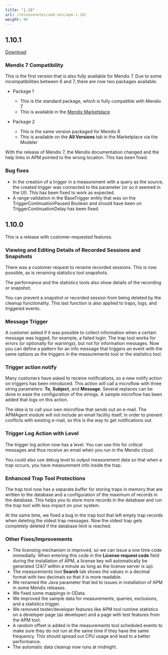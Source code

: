 ```yaml
---
title: "1.10"
url: /releasenotes/add-ons/apm-1.10/
weight: 96
---
```


## 1.10.1

[Download](https://marketplace.mendix.com/link/component/6127/Mendix/Mendix-Application-Performance-Monitor)

### Mendix 7 Compatibility

This is the first version that is also fully available for Mendix 7. Due to some incompatibilities between 6 and 7, there are now two packages available:

* Package 1
    * This is the standard package, which is fully compatible with Mendix 7
    * This is available in the [Mendix Marketplace](https://marketplace.mendix.com/link/component/6127/Mendix/Mendix-Application-Performance-Monitor)

* Package 2
    * This is the same version packaged for Mendix 6
    * This is available on the **All Versions** tab in the Marketplace via the Modeler

With the release of Mendix 7, the Mendix documentation changed and the help links in APM pointed to the wrong location. This has been fixed.

### Bug fixes

* In the creation of a trigger in a measurement with a query as the source, the created trigger was connected to the parameter (or so it seemed in the UI). This has been fixed to work as expected.
* A range validation in the BaseTrigger entity that was on the TriggerContinuationPaused Boolean and should have been on TriggerContinuationDelay has been fixed.

## 1.10.0

This is a release with customer-requested features.

### Viewing and Editing Details of Recorded Sessions and Snapshots

There was a customer request to rename recorded sessions. This is now possible, as is renaming statistics tool snapshots.

The performance and the statistics tools also show details of the recording or snapshot.

You can prevent a snapshot or recorded session from being deleted by the cleanup functionality. This last function is also applied to traps, logs, and triggered events.

### Message Trigger

A customer asked if it was possible to collect information when a certain message was logged, for example, a failed login. The trap tool works for errors (or optionally for warnings), but not for information messages. Now you can define a pattern for an info message that triggers an event with the same options as the triggers in the measurements tool or the statistics tool.

### Trigger action notify

Many customers have asked to receive notifications, so a new notify action on triggers has been introduced. This action will call a microflow with three string parameters: **To**, **Subject**, and **Message**. Several replaces can be done to ease the configuration of the strings. A sample microflow has been added that logs on this action.

The idea is to call your own microflow that sends out an e-mail. The APMAgent module will not include an email facility itself, in order to prevent conflicts with existing e-mail, so this is the way to get notifications out.

### Trigger Log Action with Level

The trigger log action now has a level. You can use this for critical messages and thus receive an email when you run in the Mendix cloud.

You could also use debug level to output measurement data so that when a trap occurs, you have measurement info inside the trap.

### Enhanced Trap Tool Protections

The trap tool now has a separate buffer for storing traps in memory that are written to the database and a configuration of the maximum of records in the database. This helps you to store more records in the database and run the trap tool with less impact on your system.

At the same time, we fixed a bug in the trap tool that left empty trap records when deleting the oldest trap messages. Now the oldest trap gets completely deleted if the database limit is reached.

### Other Fixes/Improvements

* The licensing mechanism is improved, so we can issue a one time code immediatly. When entering this code in the **License request code** field during the installation of APM, a license key will automatically be generated (24/7 within a minute as long as the
license server is up).
* The measurements tool **Search** tab shows the values in a decimal format with two decimals so that it is more readable.
* We renamed the Java parameter that led to issues in installation of APM in some Mendix releases.
* We fixed some mappings in OData.
* We improved the sample data for measurements, queries, exclusions, and a statistics trigger.
* We removed tester/developer features like APM tool runtime statistics on a developer page (as
developer) and a page with test features from the APM tool.
* A random offset is added in the measurements tool scheduled events to make sure they do not run at the same time if they have the same frequency. This should spread out CPU usage and lead to a better performance.
* The automatic data cleanup now runs at midnight.
